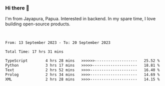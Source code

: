 ### Hi there 👋

I'm from Jayapura, Papua. Interested in backend. In my spare time, I love building open-source products.

<br>

 
 <!--START_SECTION:waka-->

```txt
From: 13 September 2023 - To: 20 September 2023

Total Time: 17 hrs 31 mins

TypeScript        4 hrs 28 mins   >>>>>>-------------------   25.52 %
Python            3 hrs 17 mins   >>>>>--------------------   18.81 %
Text              2 hrs 52 mins   >>>>---------------------   16.40 %
Prolog            2 hrs 34 mins   >>>>---------------------   14.69 %
XML               2 hrs 28 mins   >>>>---------------------   14.15 %
```

<!--END_SECTION:waka-->
